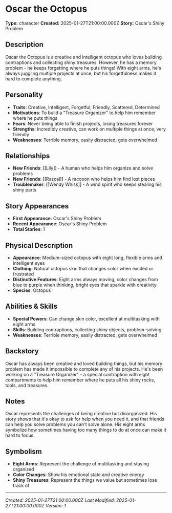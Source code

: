# Oscar the Octopus

**Type:** character
**Created:** 2025-01-27T21:00:00.000Z
**Story:** Oscar's Shiny Problem

## Description

Oscar the Octopus is a creative and intelligent octopus who loves building contraptions and collecting shiny treasures. However, he has a memory problem - he keeps forgetting where he puts things! With eight arms, he's always juggling multiple projects at once, but his forgetfulness makes it hard to complete anything.

## Personality

- **Traits**: Creative, Intelligent, Forgetful, Friendly, Scattered, Determined
- **Motivations**: To build a "Treasure Organizer" to help him remember where he puts things
- **Fears**: Never being able to finish projects, losing treasures forever
- **Strengths**: Incredibly creative, can work on multiple things at once, very friendly
- **Weaknesses**: Terrible memory, easily distracted, gets overwhelmed

## Relationships

- **New Friends**: [[Lily]] - A human who helps him organize and solve problems
- **New Friends**: [[Rascal]] - A raccoon who helps him find lost pieces
- **Troublemaker**: [[Wendy Whisk]] - A wind spirit who keeps stealing his shiny parts

## Story Appearances

- **First Appearance**: Oscar's Shiny Problem
- **Recent Appearance**: Oscar's Shiny Problem
- **Total Stories**: 1

## Physical Description

- **Appearance**: Medium-sized octopus with eight long, flexible arms and intelligent eyes
- **Clothing**: Natural octopus skin that changes color when excited or frustrated
- **Distinctive Features**: Eight arms always moving, color changes from blue to purple when thinking, bright eyes that sparkle with creativity
- **Species**: Octopus

## Abilities & Skills

- **Special Powers**: Can change skin color, excellent at multitasking with eight arms
- **Skills**: Building contraptions, collecting shiny objects, problem-solving
- **Weaknesses**: Terrible memory, easily distracted, gets overwhelmed

## Backstory

Oscar has always been creative and loved building things, but his memory problem has made it impossible to complete any of his projects. He's been working on a "Treasure Organizer" - a special contraption with eight compartments to help him remember where he puts all his shiny rocks, tools, and treasures.

## Notes

Oscar represents the challenges of being creative but disorganized. His story shows that it's okay to ask for help when you need it, and that friends can help you solve problems you can't solve alone. His eight arms symbolize how sometimes having too many things to do at once can make it hard to focus.

## Symbolism

- **Eight Arms**: Represent the challenge of multitasking and staying organized
- **Color Changes**: Show his emotional state and creative energy
- **Shiny Treasures**: Represent the things we value but sometimes lose track of

---
*Created: 2025-01-27T21:00:00.000Z*
*Last Modified: 2025-01-27T21:00:00.000Z*
*Version: 1*
